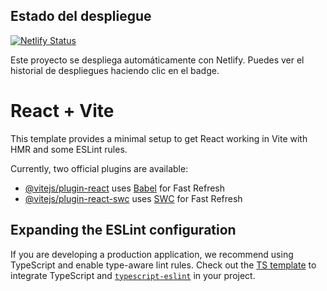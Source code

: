 ## Estado del despliegue

[![Netlify Status](https://api.netlify.com/api/v1/badges/238f45aa-fffb-4198-bd63-b234e3039c52/deploy-status)](https://app.netlify.com/sites/guitarrastiend/deploys)

Este proyecto se despliega automáticamente con Netlify. Puedes ver el historial de despliegues haciendo clic en el badge.


# React + Vite

This template provides a minimal setup to get React working in Vite with HMR and some ESLint rules.

Currently, two official plugins are available:

- [@vitejs/plugin-react](https://github.com/vitejs/vite-plugin-react/blob/main/packages/plugin-react/README.md) uses [Babel](https://babeljs.io/) for Fast Refresh
- [@vitejs/plugin-react-swc](https://github.com/vitejs/vite-plugin-react-swc) uses [SWC](https://swc.rs/) for Fast Refresh

## Expanding the ESLint configuration

If you are developing a production application, we recommend using TypeScript and enable type-aware lint rules. Check out the [TS template](https://github.com/vitejs/vite/tree/main/packages/create-vite/template-react-ts) to integrate TypeScript and [`typescript-eslint`](https://typescript-eslint.io) in your project.


